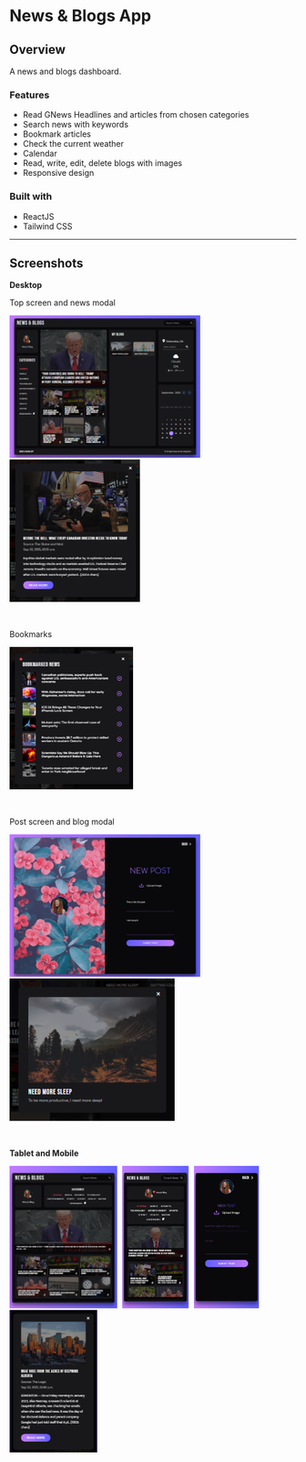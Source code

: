 # News & Blogs App

## Overview

A news and blogs dashboard.

### Features

- Read GNews Headlines and articles from chosen categories
- Search news with keywords
- Bookmark articles
- Check the current weather
- Calendar
- Read, write, edit, delete blogs with images
- Responsive design

### Built with

- ReactJS
- Tailwind CSS

---

## Screenshots

**Desktop**

Top screen and news modal

<p>
  <img src="./public/images/news-and-blogs-lg-1.png" height="250" style="margin-right: 5px;"/>
  <img src="./public/images/news-and-blogs-news.png" height="250"/>
</p>
<br />

Bookmarks

<p>
  <img src="./public/images/news-and-blogs-bookmarks.png" height="250" style="margin-right: 5px;"/>
</p>
<br />

Post screen and blog modal

<p>
  <img src="./public/images/news-and-blogs-lg-2.png" height="250" style="margin-right: 5px;"/>
  <img src="./public/images/news-and-blogs-blog.png" height="250"/>
</p>
<br />

**Tablet and Mobile**

<p>
  <img src="./public/images/news-and-blogs-md.png" height="250" style="margin-right: 5px;"/>
  <img src="./public/images/news-and-blogs-sm-1.png" height="250" style="margin-right: 5px;"/>
  <img src="./public/images/news-and-blogs-sm-2.png" height="250" style="margin-right: 5px;"/>
  <img src="./public/images/news-and-blogs-sm-3.png" height="250" style="margin-right: 5px;"/>
</p>
<br />
